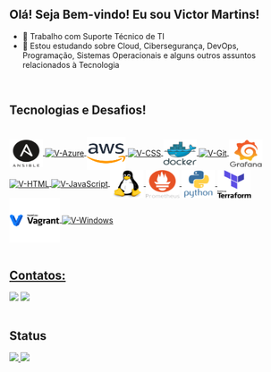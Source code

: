 ## Olá! Seja Bem-vindo! Eu sou Victor Martins!

- 🔭 Trabalho com Suporte Técnico de TI
- 🌱 Estou estudando sobre Cloud, Cibersegurança, DevOps, Programação, Sistemas Operacionais e alguns outros assuntos relacionados à Tecnologia
  
</br>

## Tecnologias e Desafios!
<div align="center">
  <a href="https://github.com/HysV">
</div>

<div style="display: inline_block"><br>
  <img align="center" alt="V-Ansible" height="50" width="60" src="https://raw.githubusercontent.com/devicons/devicon/master/icons/ansible/ansible-plain-wordmark.svg">
  <img align="center" alt="V-Azure" height="40" width="50" src="https://cdn.jsdelivr.net/gh/devicons/devicon/icons/azure/azure-original.svg" />
  <img align="center" alt="V-AWS" height="60" width="70" src="https://raw.githubusercontent.com/devicons/devicon/master/icons/amazonwebservices/amazonwebservices-original-wordmark.svg">
  <img align="center" alt="V-CSS" height="50" width="60" src="https://cdn.jsdelivr.net/gh/devicons/devicon/icons/css3/css3-original-wordmark.svg" />
  <img align="center" alt="V-Docker" height="50" width="60" src="https://raw.githubusercontent.com/devicons/devicon/master/icons/docker/docker-original-wordmark.svg">
  <img align="center" alt="V-Git" height="70" width="80" src="https://cdn.jsdelivr.net/gh/devicons/devicon/icons/git/git-original-wordmark.svg" />
  <img align="center" alt="V-Grafana" height="50" width="60" src="https://raw.githubusercontent.com/devicons/devicon/master/icons/grafana/grafana-original-wordmark.svg">
  <img align="center" alt="V-HTML" height="50" width="60" src="https://cdn.jsdelivr.net/gh/devicons/devicon/icons/html5/html5-original-wordmark.svg" />
  <img align="center" alt="V-JavaScript" height="50" width="50" src="https://cdn.jsdelivr.net/gh/devicons/devicon/icons/javascript/javascript-original.svg" />
  <img align="center" alt="V-Linux" height="50" width="60" src="https://raw.githubusercontent.com/devicons/devicon/master/icons/linux/linux-original.svg">
  <img align="center" alt="V-Prometheus" height="50" width="60" src="https://raw.githubusercontent.com/devicons/devicon/master/icons/prometheus/prometheus-original-wordmark.svg">
  <img align="center" alt="V-Python" height="50" width="60" src="https://raw.githubusercontent.com/devicons/devicon/master/icons/python/python-original-wordmark.svg">
  <img align="center" alt="V-Terraform" height="50" width="60" src="https://raw.githubusercontent.com/devicons/devicon/master/icons/terraform/terraform-original-wordmark.svg">
  <img align="center" alt="V-Vagrant" height="80" width="90" src="https://raw.githubusercontent.com/devicons/devicon/master/icons/vagrant/vagrant-original-wordmark.svg">
  <img align="center" alt="V-Windows" height="50" width="50" src="https://cdn.jsdelivr.net/gh/devicons/devicon/icons/windows8/windows8-original.svg" />
 </div>
</br>

## Contatos:
<div align="center">
  <a href="https://github.com/HysV">
</div>
    
<div>
<a href = "mailto:victor.rg.martins@gmail.com"><img loading="lazy" src="https://img.shields.io/badge/Gmail-D14836?style=for-the-badge&logo=gmail&logoColor=white" target="_blank"></a>
<a href="https://www.linkedin.com/in/victorrgmartins" target="_blank"><img loading="lazy" src="https://img.shields.io/badge/-LinkedIn-%230077B5?style=for-the-badge&logo=linkedin&logoColor=white" target="_blank"></a>   
</div>
</br>

## Status
<div align="center">
  <a href="https://github.com/HysV">
</div>

<div>
<a href="https://github.com/HysV">
<img loading="lazy" height="180em" src="https://github-readme-stats.vercel.app/api/top-langs/?username=HysV&layout=compact&langs_count=7&theme=dracula"/>
<img loading="lazy" height="180em" src="https://github-readme-stats.vercel.app/api?username=HysV&show_icons=true&theme=dracula&include_all_commits=true&count_private=true"/>
</div>
